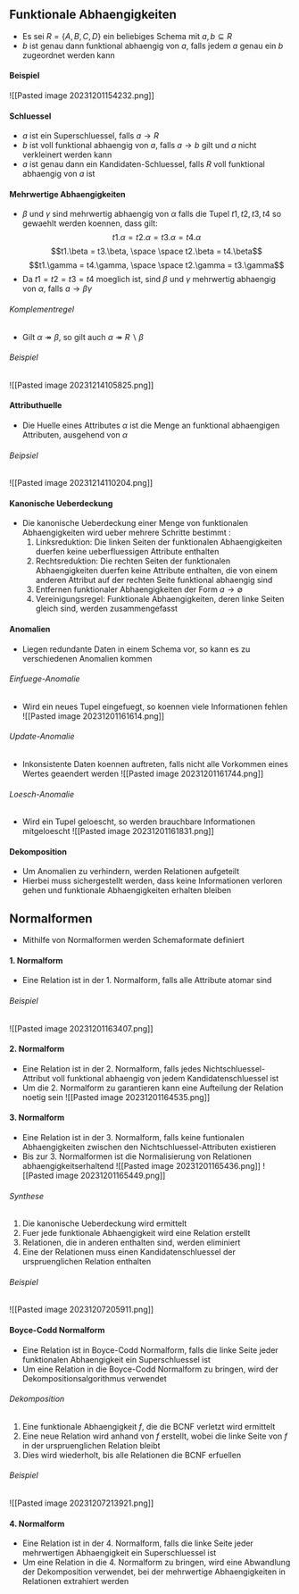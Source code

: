 ## Funktionale Abhaengigkeiten
- Es sei $R = \{A, B, C, D\}$ ein beliebiges Schema mit $a, b \subseteq R$
- $b$ ist genau dann funktional abhaengig von $a$, falls jedem $a$ genau ein $b$ zugeordnet werden kann
#### Beispiel
![[Pasted image 20231201154232.png]]
#### Schluessel
- $a$ ist ein Superschluessel, falls $a \rightarrow R$
- $b$ ist voll funktional abhaengig von  $a$, falls $a \rightarrow b$ gilt und $a$ nicht verkleinert werden kann
- $a$ ist genau dann ein Kandidaten-Schluessel, falls $R$ voll funktional abhaengig von $a$ ist
#### Mehrwertige Abhaengigkeiten
- $\beta$ und $\gamma$ sind mehrwertig abhaengig von $\alpha$ falls die Tupel $t1, t2, t3, t4$ so gewaehlt werden koennen, dass gilt:
$$t1.\alpha = t2.\alpha = t3.\alpha = t4.\alpha$$
$$t1.\beta = t3.\beta, \space \space t2.\beta = t4.\beta$$
$$t1.\gamma = t4.\gamma, \space \space t2.\gamma = t3.\gamma$$
- Da $t1 = t2 = t3 = t4$ moeglich ist, sind $\beta$ und $\gamma$ mehrwertig abhaengig von $\alpha$, falls $a \rightarrow \beta\gamma$ 
###### Komplementregel
- Gilt $\alpha \twoheadrightarrow \beta$, so gilt auch $\alpha \twoheadrightarrow R \backslash \beta$
###### Beispiel
![[Pasted image 20231214105825.png]]
#### Attributhuelle
- Die Huelle eines Attributes $\alpha$ ist die Menge an funktional abhaengigen Attributen, ausgehend von $\alpha$
###### Beipsiel
![[Pasted image 20231214110204.png]]
#### Kanonische Ueberdeckung
- Die kanonische Ueberdeckung einer Menge von funktionalen Abhaengigkeiten wird ueber mehrere Schritte bestimmt :
	1. Linksreduktion: Die linken Seiten der funktionalen Abhaengigkeiten duerfen keine ueberfluessigen Attribute enthalten
	2. Rechtsreduktion: Die rechten Seiten der funktionalen Abhaengigkeiten duerfen keine Attribute enthalten, die von einem anderen Attribut auf der rechten Seite funktional abhaengig sind
	3. Entfernen funktionaler Abhaengigkeiten der Form $a \rightarrow \emptyset$
	4. Vereinigungsregel: Funktionale Abhaengigkeiten, deren linke Seiten gleich sind, werden zusammengefasst
#### Anomalien
- Liegen redundante Daten in einem Schema vor, so kann es zu verschiedenen Anomalien kommen
###### Einfuege-Anomalie
- Wird ein neues Tupel eingefuegt, so koennen viele Informationen fehlen
![[Pasted image 20231201161614.png]]
###### Update-Anomalie
- Inkonsistente Daten koennen auftreten, falls nicht alle Vorkommen eines Wertes geaendert werden
![[Pasted image 20231201161744.png]]
###### Loesch-Anomalie
- Wird ein Tupel geloescht, so werden brauchbare Informationen mitgeloescht
![[Pasted image 20231201161831.png]]
#### Dekomposition
- Um Anomalien zu verhindern, werden Relationen aufgeteilt
- Hierbei muss sichergestellt werden, dass keine Informationen verloren gehen und funktionale Abhaengigkeiten erhalten bleiben
## Normalformen
- Mithilfe von Normalformen werden Schemaformate definiert
#### 1. Normalform
- Eine Relation ist in der 1. Normalform, falls alle Attribute atomar sind
###### Beispiel
![[Pasted image 20231201163407.png]]
#### 2. Normalform
- Eine Relation ist in der 2. Normalform, falls jedes Nichtschluessel-Attribut voll funktional abhaengig von jedem Kandidatenschluessel ist
- Um die 2. Normalform zu garantieren kann eine Aufteilung der Relation noetig sein
![[Pasted image 20231201164535.png]]
#### 3. Normalform
- Eine Relation ist in der 3. Normalform, falls keine funtionalen Abhaengigkeiten zwischen den Nichtschluessel-Attributen existieren
- Bis zur 3. Normalformen ist die Normalisierung von Relationen abhaengigkeitserhaltend
![[Pasted image 20231201165436.png]]
![[Pasted image 20231201165449.png]]
###### Synthese
1. Die kanonische Ueberdeckung wird ermittelt
2. Fuer jede funktionale Abhaengigkeit wird eine Relation erstellt
3. Relationen, die in anderen enthalten sind, werden eliminiert
4. Eine der Relationen muss einen Kandidatenschluessel der urspruenglichen Relation enthalten
###### Beispiel
![[Pasted image 20231207205911.png]]
#### Boyce-Codd Normalform
- Eine Relation ist in Boyce-Codd Normalform, falls die linke Seite jeder funktionalen Abhaengigkeit ein Superschluessel ist
- Um eine Relation in die Boyce-Codd Normalform zu bringen, wird der Dekompositionsalgorithmus verwendet
###### Dekomposition
1. Eine funktionale Abhaengigkeit $f$, die die BCNF verletzt wird ermittelt
2. Eine neue Relation wird anhand von $f$ erstellt, wobei die linke Seite von $f$ in der urspruenglichen Relation bleibt
3. Dies wird wiederholt, bis alle Relationen die BCNF erfuellen
###### Beispiel
![[Pasted image 20231207213921.png]]
#### 4. Normalform
- Eine Relation ist in der 4. Normalform, falls die linke Seite jeder mehrwertigen Abhaengigkeit ein Superschluessel ist
- Um eine Relation in die 4. Normalform zu bringen, wird eine Abwandlung der Dekomposition verwendet, bei der mehrwertige Abhaengigkeiten in Relationen extrahiert werden